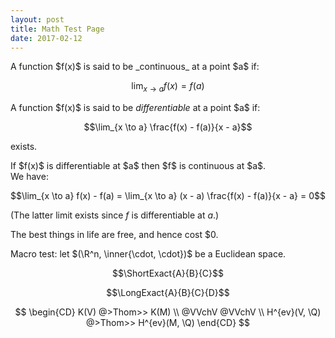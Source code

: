 ```yaml
---
layout: post
title: Math Test Page
date: 2017-02-12
---
```


<div class="definition">
A function $f(x)$ is said to be _continuous_ at a point $a$ if:

$$\lim_{x \to a} f(x) = f(a)$$
</div>

<div class="definition">
A function $f(x)$ is said to be <i>differentiable</i> at a point $a$ if:

$$\lim_{x \to a} \frac{f(x) - f(a)}{x - a}$$

exists.
</div>

<div class="lemma">
If $f(x)$ is differentiable at $a$ then $f$ is continuous at $a$.
</div>
<div class="proof">
We have:

$$\lim_{x \to a} f(x) - f(a) = \lim_{x \to a} (x - a) \frac{f(x) - f(a)}{x - a} = 0$$

(The latter limit exists since $f$ is differentiable at $a$.)
</div>

The best things in life are free, and hence cost <span>$</span>0.

Macro test: let $(\R^n, \inner{\cdot, \cdot})$ be a Euclidean space.

$$\ShortExact{A}{B}{C}$$

$$\LongExact{A}{B}{C}{D}$$

$$
\begin{CD}
K(V) @>Thom>> K(M) \\
@VVchV @VVchV \\
H^{ev}(V, \Q) @>Thom>> H^{ev}(M, \Q)
\end{CD}
$$
